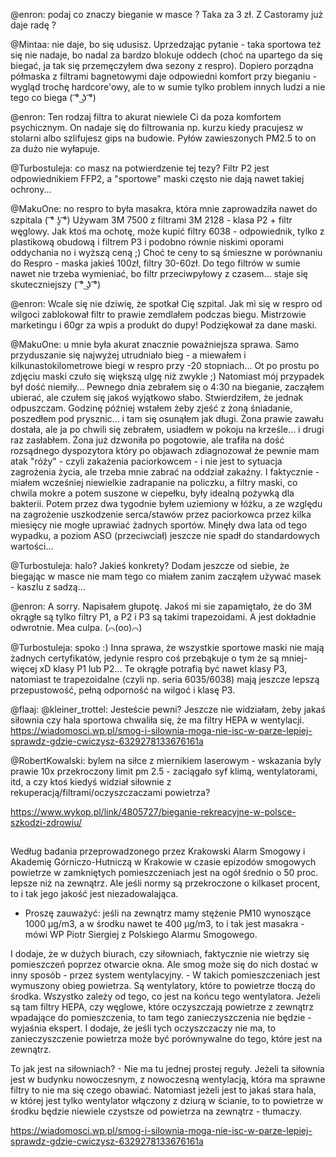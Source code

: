 @enron: podaj co znaczy bieganie w masce ? Taka za 3 zł. Z Castoramy już daje radę ?

@Mintaa: nie daje, bo się udusisz. Uprzedzając pytanie - taka sportowa też się nie nadaje, bo nadal za bardzo blokuje oddech (choć na upartego da się biegać, ja tak się przemęczyłem dwa sezony z respro). Dopiero porządna półmaska z filtrami bagnetowymi daje odpowiedni komfort przy bieganiu - wygląd trochę hardcore'owy, ale to w sumie tylko problem innych ludzi a nie tego co biega ( ͡° ͜ʖ ͡°) 

@enron: Ten rodzaj filtra to akurat niewiele Ci da poza komfortem psychicznym. On nadaje się do filtrowania np. kurzu kiedy pracujesz w stolarni albo szlifujesz gips na budowie. Pyłów zawieszonych PM2.5 to on za dużo nie wyłapuje.

@Turbostuleja: co masz na potwierdzenie tej tezy? Filtr P2 jest odpowiednikiem FFP2, a "sportowe" maski często nie dają nawet takiej ochrony... 

@MakuOne: no respro to była masakra, która mnie zaprowadziła nawet do szpitala ( ͡° ʖ̯ ͡°)
Używam 3M 7500 z filtrami 3M 2128 - klasa P2 + filtr węglowy. Jak ktoś ma ochotę, może kupić filtry 6038 - odpowiednik, tylko z plastikową obudową i filtrem P3 i podobno równie niskimi oporami oddychania no i wyższą ceną ;) Choć te ceny to są śmieszne w porównaniu do Respro - maska jakieś 100zł, filtry 30-60zł. Do tego filtrów w sumie nawet nie trzeba wymieniać, bo filtr przeciwpyłowy z czasem... staje się skuteczniejszy ( ͡° ͜ʖ ͡°) 

@enron: Wcale się nie dziwię, że spotkał Cię szpital. Jak mi się w respro od wilgoci zablokował filtr to prawie zemdlałem podczas biegu. Mistrzowie marketingu i 60gr za wpis a produkt do dupy!
Podziękował za dane maski.

@MakuOne: u mnie była akurat znacznie poważniejsza sprawa. Samo przyduszanie się najwyżej utrudniało bieg - a miewałem i kilkunastokilometrowe biegi w respro przy -20 stopniach... Ot po prostu po zdjęciu maski czuło się większą ulgę niż zwykle ;)
Natomiast mój przypadek był dość niemiły... Pewnego dnia zebrałem się o 4:30 na bieganie, zacząłem ubierać, ale czułem się jakoś wyjątkowo słabo. Stwierdziłem, że jednak odpuszczam. Godzinę później wstałem żeby zjeść z żoną śniadanie, poszedłem pod prysznic... i tam się osunąłem jak długi. Żona prawie zawału dostała, ale ja po chwili się zebrałem, usiadłem w pokoju na krześle... i drugi raz zasłabłem. Żona już dzwoniła po pogotowie, ale trafiła na dość rozsądnego dyspozytora który po objawach zdiagnozował że pewnie mam atak "róży" - czyli zakażenia paciorkowcem - i nie jest to sytuacja zagrożenia życia, ale trzeba mnie zabrać na oddział zakaźny. I faktycznie - miałem wcześniej niewielkie zadrapanie na policzku, a filtry maski, co chwila mokre a potem suszone w ciepełku, były idealną pożywką dla bakterii.
Potem przez dwa tygodnie byłem uziemiony w łóżku, a ze względu na zagrożenie uszkodzenie serca/stawów przez paciorkowca przez kilka miesięcy nie mogłe uprawiać żadnych sportów. Minęły dwa lata od tego wypadku, a poziom ASO (przeciwciał) jeszcze nie spadł do standardowych wartości... 

@Turbostuleja: halo? Jakieś konkrety?
Dodam jeszcze od siebie, że biegając w masce nie mam tego co miałem zanim zacząłem używać masek - kaszlu z sadzą... 

@enron: A sorry. Napisałem głupotę. Jakoś mi sie zapamiętało, że do 3M okrągłe są tylko filtry P1, a P2 i P3 są takimi trapezoidami. A jest dokładnie odwrotnie. Mea culpa. (⌒(oo)⌒) 

@Turbostuleja: spoko :) Inna sprawa, że wszystkie sportowe maski nie mają żadnych certyfikatów, jedynie respro coś przebąkuje o tym że są mniej-więcej xD klasy P1 lub P2... Te okrągłe potrafią być nawet klasy P3, natomiast te trapezoidalne (czyli np. seria 6035/6038) mają jeszcze lepszą przepustowość, pełną odporność na wilgoć i klasę P3. 

@flaaj: @kleiner_trottel: Jesteście pewni? Jeszcze nie widziałam, żeby jakaś siłownia czy hala sportowa chwaliła się, że ma filtry HEPA w wentylacji.
https://wiadomosci.wp.pl/smog-i-silownia-moga-nie-isc-w-parze-lepiej-sprawdz-gdzie-cwiczysz-6329278133676161a

@RobertKowalski: bylem na siłce z miernikiem laserowym - wskazania byly prawie 10x przekroczony limit pm 2.5 - zaciągało syf klimą, wentylatorami, itd, a czy ktoś kiedyś widział siłownie z rekuperacją/filtrami/oczyszczaczami powietrza? 

https://www.wykop.pl/link/4805727/bieganie-rekreacyjne-w-polsce-szkodzi-zdrowiu/

##

Według badania przeprowadzonego przez Krakowski Alarm Smogowy i Akademię Górniczo-Hutniczą w Krakowie w czasie epizodów smogowych powietrze w zamkniętych pomieszczeniach jest na ogół średnio o 50 proc. lepsze niż na zewnątrz. Ale jeśli normy są przekroczone o kilkaset procent, to i tak jego jakość jest niezadowalająca.

- Proszę zauważyć: jeśli na zewnątrz mamy stężenie PM10 wynoszące 1000 µg/m3, a w środku nawet te 400 µg/m3, to i tak jest masakra - mówi WP Piotr Siergiej z Polskiego Alarmu Smogowego.

I dodaje, że w dużych biurach, czy siłowniach, faktycznie nie wietrzy się pomieszczeń poprzez otwarcie okna. Ale smog może się do nich dostać w inny sposób - przez system wentylacyjny. - W takich pomieszczeniach jest wymuszony obieg powietrza. Są wentylatory, które to powietrze tłoczą do środka. Wszystko zależy od tego, co jest na końcu tego wentylatora. Jeżeli są tam filtry HEPA, czy węglowe, które oczyszczają powietrze z zewnątrz wpadające do pomieszczenia, to tam tego zanieczyszczenia nie będzie - wyjaśnia ekspert. I dodaje, że jeśli tych oczyszczaczy nie ma, to zanieczyszczenie powietrza może być porównywalne do tego, które jest na zewnątrz.

To jak jest na siłowniach? - Nie ma tu jednej prostej reguły. Jeżeli ta siłownia jest w budynku nowoczesnym, z nowoczesną wentylacją, która ma sprawne filtry to nie ma się czego obawiać. Natomiast jeżeli jest to jakaś stara hala, w której jest tylko wentylator włączony z dziurą w ścianie, to to powietrze w środku będzie niewiele czystsze od powietrza na zewnątrz - tłumaczy.

https://wiadomosci.wp.pl/smog-i-silownia-moga-nie-isc-w-parze-lepiej-sprawdz-gdzie-cwiczysz-6329278133676161a
